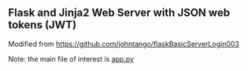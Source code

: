 ## Flask and Jinja2 Web Server with JSON web tokens (JWT)

Modified from https://github.com/johntango/flaskBasicServerLogin003 

Note: the main file of interest is [app.py](app.py)